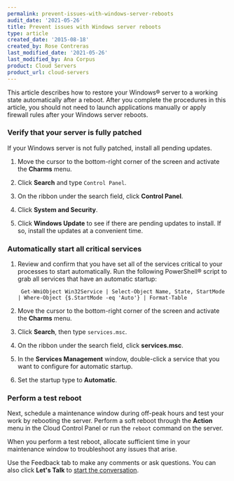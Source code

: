 ```yaml
---
permalink: prevent-issues-with-windows-server-reboots
audit_date: '2021-05-26'
title: Prevent issues with Windows server reboots
type: article
created_date: '2015-08-18'
created_by: Rose Contreras
last_modified_date: '2021-05-26'
last_modified_by: Ana Corpus
product: Cloud Servers
product_url: cloud-servers
---
```


This article describes how to restore your Windows&reg; server to a 
working state automatically after a reboot. After you complete the 
procedures in this article, you should not need to launch applications 
manually or apply firewall rules after your Windows server reboots.

### Verify that your server is fully patched

If your Windows server is not fully patched, install all pending
updates. 

1.  Move the cursor to the bottom-right corner of the screen and
    activate the **Charms** menu.

2.  Click **Search** and type `Control Panel`.

3.  On the ribbon under the search field, click **Control Panel**.

4.  Click **System and Security**.

5.  Click **Windows Update** to see if there are pending updates
    to install. If so, install the updates at a convenient time.

### Automatically start all critical services

1. Review and confirm that you have set all of the services critical to your
   processes to start automatically. Run the following PowerShell&reg; script to
   grab all services that have an automatic startup:

        Get-WmiObject Win32Service | Select-Object Name, State, StartMode | Where-Object {$.StartMode -eq 'Auto'} | Format-Table

2.  Move the cursor to the bottom-right corner of the screen and
    activate the **Charms** menu.

3.  Click **Search**, then type `services.msc`.

4.  On the ribbon under the search field, click **services.msc**.

5.  In the **Services Management** window, double-click a service that
    you want to configure for automatic startup.

6.  Set the startup type to **Automatic**.

### Perform a test reboot

Next, schedule a maintenance window during off-peak hours and test your 
work by rebooting the server. Perform a soft reboot through the **Action** 
menu in the Cloud Control Panel or run the `reboot` command on the 
server.

When you perform a test reboot, allocate sufficient time in your
maintenance window to troubleshoot any issues that arise.

Use the Feedback tab to make any comments or ask questions. You can also click
**Let's Talk** to [start the conversation](https://www.rackspace.com/).
